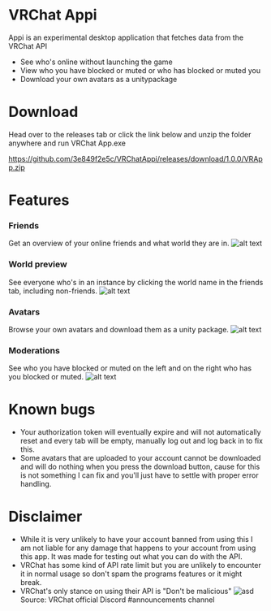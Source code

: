 # VRChat Appi

Appi is an experimental desktop application that fetches data from the VRChat API
  - See who's online without launching the game
  - View who you have blocked or muted or who has blocked or muted you
  - Download your own avatars as a unitypackage
 
# Download

Head over to the releases tab or click the link below and unzip the folder anywhere and run VRChat App.exe

https://github.com/3e849f2e5c/VRChatAppi/releases/download/1.0.0/VRApp.zip

# Features

### Friends
Get an overview of your online friends and what world they are in.
![alt text](https://i.imgur.com/PZfMDAI.png "Friends list")

### World preview
See everyone who's in an instance by clicking the world name in the friends tab, including non-friends.
![alt text](https://i.imgur.com/qwpNNun.png "World Preview") 

### Avatars
Browse your own avatars and download them as a unity package.
![alt text](https://i.imgur.com/AofKs3J.png "Avatars") 

### Moderations
See who you have blocked or muted on the left and on the right who has you blocked or muted.
![alt text](https://i.imgur.com/6mfzooe.png "Player moderations") 

# Known bugs
- Your authorization token will eventually expire and will not automatically reset and every tab will be empty, manually log out and log back in to fix this.
- Some avatars that are uploaded to your account cannot be downloaded and will do nothing when you press the download button, cause for this is not something I can fix and you'll just have to settle with proper error handling.

# Disclaimer
- While it is very unlikely to have your account banned from using this I am not liable for any damage that happens to your account from using this app. It was made for testing out what you can do with the API.
- VRChat has some kind of API rate limit but you are unlikely to encounter it in normal usage so don't spam the programs features or it might break.
- VRChat's only stance on using their API is "Don't be malicious" ![asd](https://i.imgur.com/SAGcwo1.png "Player moderations")<br>
 Source: VRChat official Discord #announcements channel
